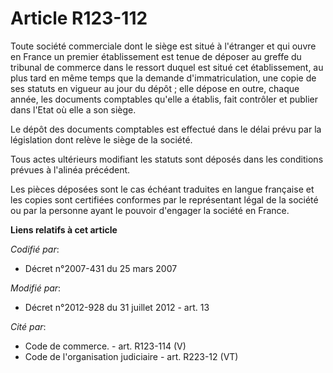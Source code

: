 # Article R123-112

Toute société commerciale dont le siège est situé à l'étranger et qui ouvre en France un premier établissement est tenue de
déposer au greffe du tribunal de commerce dans le ressort duquel est situé cet établissement, au plus tard en même temps que
la demande d'immatriculation, une copie de ses statuts en vigueur au jour du dépôt ; elle dépose en outre, chaque année, les
documents comptables qu'elle a établis, fait contrôler et publier dans l'Etat où elle a son siège.

Le dépôt des documents comptables est effectué dans le délai prévu par la législation dont relève le siège de la société.

Tous actes ultérieurs modifiant les statuts sont déposés dans les conditions prévues à l'alinéa précédent.

Les pièces déposées sont le cas échéant traduites en langue française et les copies sont certifiées conformes par le
représentant légal de la société ou par la personne ayant le pouvoir d'engager la société en France.

**Liens relatifs à cet article**

_Codifié par_:

  - Décret n°2007-431 du 25 mars 2007

_Modifié par_:

  - Décret n°2012-928 du 31 juillet 2012 - art. 13

_Cité par_:

  - Code de commerce. - art. R123-114 (V)
  - Code de l'organisation judiciaire - art. R223-12 (VT)
